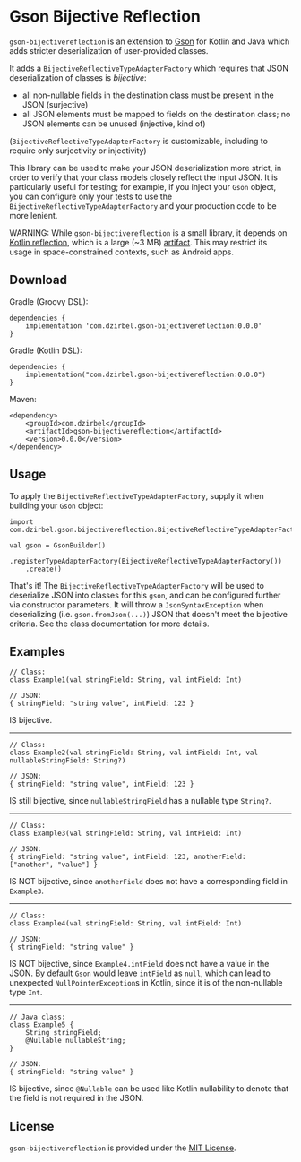# Gson Bijective Reflection

`gson-bijectivereflection` is an extension to [Gson](https://github.com/google/gson) for Kotlin and
Java which adds stricter deserialization of user-provided classes.

It adds a `BijectiveReflectiveTypeAdapterFactory` which requires that JSON deserialization of
classes is _bijective_:
- all non-nullable fields in the destination class must be present in the JSON (surjective)
- all JSON elements must be mapped to fields on the destination class; no JSON elements can be
  unused (injective, kind of)

(`BijectiveReflectiveTypeAdapterFactory` is customizable, including to require only surjectivity
or injectivity)

This library can be used to make your JSON deserialization more strict, in order to verify that your
class models closely reflect the input JSON. It is particularly useful for testing; for example, if
you inject your `Gson` object, you can configure only your tests to use the
`BijectiveReflectiveTypeAdapterFactory` and your production code to be more lenient.

WARNING: While `gson-bijectivereflection` is a small library, it depends on
[Kotlin reflection](https://kotlinlang.org/docs/reference/reflection.html), which is a large (~3 MB)
[artifact](https://mvnrepository.com/artifact/org.jetbrains.kotlin/kotlin-reflect). This may
restrict its usage in space-constrained contexts, such as Android apps.

## Download

<!-- TODO finalize groupId/artifactId/version -->

Gradle (Groovy DSL):

```
dependencies {
    implementation 'com.dzirbel.gson-bijectivereflection:0.0.0'
}
```

Gradle (Kotlin DSL):

```
dependencies {
    implementation("com.dzirbel.gson-bijectivereflection:0.0.0")
}
```

Maven:

```
<dependency>
    <groupId>com.dzirbel</groupId>
    <artifactId>gson-bijectivereflection</artifactId>
    <version>0.0.0</version>
</dependency>
```

<!-- TODO direct JAR download -->

## Usage

To apply the `BijectiveReflectiveTypeAdapterFactory`, supply it when building your `Gson` object:

```
import com.dzirbel.gson.bijectivereflection.BijectiveReflectiveTypeAdapterFactory

val gson = GsonBuilder()
    .registerTypeAdapterFactory(BijectiveReflectiveTypeAdapterFactory())
    .create()
```

That's it! The `BijectiveReflectiveTypeAdapterFactory` will be used to deserialize JSON into classes
for this `gson`, and can be configured further via constructor parameters. It will throw a
`JsonSyntaxException` when deserializing (i.e. `gson.fromJson(...)`) JSON that doesn't meet the
bijective criteria. See the class documentation for more details.

## Examples

```
// Class:
class Example1(val stringField: String, val intField: Int)

// JSON:
{ stringField: "string value", intField: 123 }
```

IS bijective.

---

```
// Class:
class Example2(val stringField: String, val intField: Int, val nullableStringField: String?)

// JSON:
{ stringField: "string value", intField: 123 }
```

IS still bijective, since `nullableStringField` has a nullable type `String?`.

---

```
// Class:
class Example3(val stringField: String, val intField: Int)

// JSON:
{ stringField: "string value", intField: 123, anotherField: ["another", "value"] }
```

IS NOT bijective, since `anotherField` does not have a corresponding field in `Example3`.

---

```
// Class:
class Example4(val stringField: String, val intField: Int)

// JSON:
{ stringField: "string value" }
```

IS NOT bijective, since `Example4.intField` does not have a value in the JSON. By default `Gson`
would leave `intField` as `null`, which can lead to unexpected `NullPointerException`s in Kotlin,
since it is of the non-nullable type `Int`.

---

```
// Java class:
class Example5 {
    String stringField;
    @Nullable nullableString;
}

// JSON:
{ stringField: "string value" }
```

IS bijective, since `@Nullable` can be used like Kotlin nullability to denote that the field is
not required in the JSON.

## License

`gson-bijectivereflection` is provided under the [MIT License](LICENSE).
